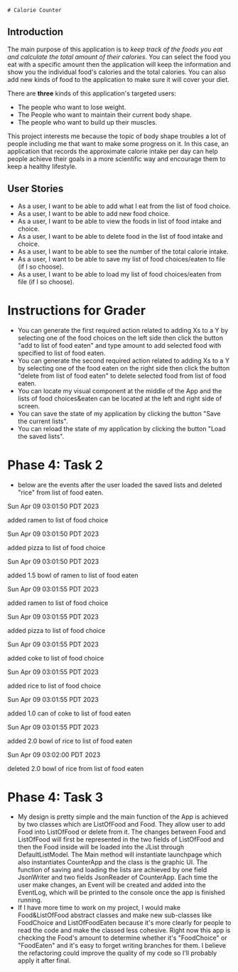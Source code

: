     # Calorie Counter

## Introduction   
The main purpose of this application is to *keep track of the foods you eat 
and calculate the total amount of their calories*. You can select the food
you eat with a specific amount then the application will keep the information 
and show you the individual food's calories and the total calories. You can 
also add new kinds of food to the application to make sure it will cover
your diet. 

There are **three** kinds of this application's targeted users:
- The people who want to lose weight.
- The People who want to maintain their current body shape.
- The people who want to build up their muscles.

This project interests me because the topic of body shape troubles a
lot of people including me that want to make some progress on it. In
this case, an application that records the approximate calorie intake
per day can help people achieve their goals in a more scientific way 
and encourage them to keep a healthy lifestyle.

## User Stories
- As a user, I want to be able to add what I eat from the list of food choice.
- As a user, I want to be able to add new food choice.
- As a user, I want to be able to view the foods in list of food intake and choice.
- As a user, I want to be able to delete food in the list of food intake and choice.
- As a user, I want to be able to see the number of the total calorie intake.
- As a user, I want to be able to save my list of food choices/eaten to file (if I so choose).
- As a user, I want to be able to load my list of food choices/eaten from file (if I so choose).

# Instructions for Grader

- You can generate the first required action related to adding Xs to a Y by selecting one of the
food choices on the left side then click the button "add to list of food eaten" and type amount
to add selected food with specified to list of food eaten.
- You can generate the second required action related to adding Xs to a Y by selecting one of the
  food eaten on the right side then click the button "delete from list of food eaten"
  to delete selected food from list of food eaten.
- You can locate my visual component at the middle of the App and the lists of food choices&eaten 
can be located at the left and right side of screen.
- You can save the state of my application by clicking the button "Save the current lists".
- You can reload the state of my application by clicking the button "Load the saved lists".

# Phase 4: Task 2
- below are the events after the user loaded the saved lists and deleted "rice"
from list of food eaten.

Sun Apr 09 03:01:50 PDT 2023

added ramen to list of food choice

Sun Apr 09 03:01:50 PDT 2023

added pizza to list of food choice

Sun Apr 09 03:01:50 PDT 2023

added 1.5 bowl of ramen to list of food eaten

Sun Apr 09 03:01:55 PDT 2023

added ramen to list of food choice

Sun Apr 09 03:01:55 PDT 2023

added pizza to list of food choice

Sun Apr 09 03:01:55 PDT 2023

added coke to list of food choice

Sun Apr 09 03:01:55 PDT 2023

added rice to list of food choice

Sun Apr 09 03:01:55 PDT 2023

added 1.0 can of coke to list of food eaten

Sun Apr 09 03:01:55 PDT 2023

added 2.0 bowl of rice to list of food eaten

Sun Apr 09 03:02:00 PDT 2023

deleted 2.0 bowl of rice from list of food eaten

# Phase 4: Task 3
- My design is pretty simple and the main function of the App is 
achieved by two classes which are ListOfFood and Food. They allow user
to add Food into ListOfFood or delete from it. The changes between Food
and ListOfFood 
will first be represented in the two fields of ListOfFood and then the Food
inside will be loaded into the JList through DefaultListModel.
The Main method will
instantiate launchpage which also instantiates CounterApp and the class is
the graphic UI. The function of saving and loading the lists are
achieved by one field JsonWriter and two fields JsonReader of CounterApp.
Each time the user make changes, an Event will be created and added into the EventLog,
which will be printed to the console once the app is finished running.
- If I have more time to work on my project, I would make Food&ListOfFood
abstract classes and make new sub-classes like FoodChoice and ListOfFoodEaten
because it's more clearly for people to read the code and make the classed less
cohesive. Right now this app is checking the Food's amount to determine 
whether it's "FoodChoice" or "FoodEaten" and it's easy to forget writing branches
for them. I believe the refactoring could improve the quality of my code so
I'll probably apply it after final.




